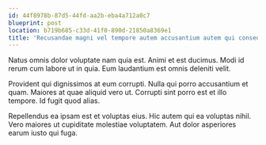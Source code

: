 ```yaml
---
id: 44f8978b-87d5-44fd-aa2b-eba4a712a0c7
blueprint: post
location: b719b685-c33d-41f0-890d-21850a8369e1
title: 'Recusandae magni vel tempore autem accusantium autem qui consequatur.'
---
```

Natus omnis dolor voluptate nam quia est. Animi et est ducimus. Modi id rerum cum labore ut in quia. Eum laudantium est omnis deleniti velit.

Provident qui dignissimos at eum corrupti. Nulla qui porro accusantium et quam. Maiores at quae aliquid vero ut. Corrupti sint porro est et illo tempore. Id fugit quod alias.

Repellendus ea ipsam est et voluptas eius. Hic autem qui ea voluptas nihil. Vero maiores ut cupiditate molestiae voluptatem. Aut dolor asperiores earum iusto qui fuga.